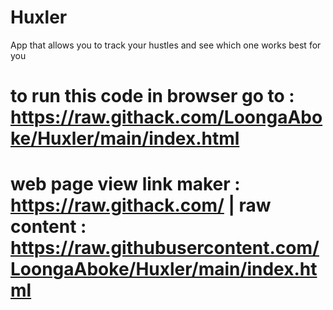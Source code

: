 # Huxler
App that allows you to track your hustles and see which one works best for you
# to run this code in browser go to : https://raw.githack.com/LoongaAboke/Huxler/main/index.html


# web page view link maker : https://raw.githack.com/ | raw content : https://raw.githubusercontent.com/LoongaAboke/Huxler/main/index.html
